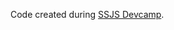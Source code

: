 Code created during [SSJS Devcamp](http://rkj.github.com/event/ssjs/devmeetigs/2011/07/04/DevCamp.html).

